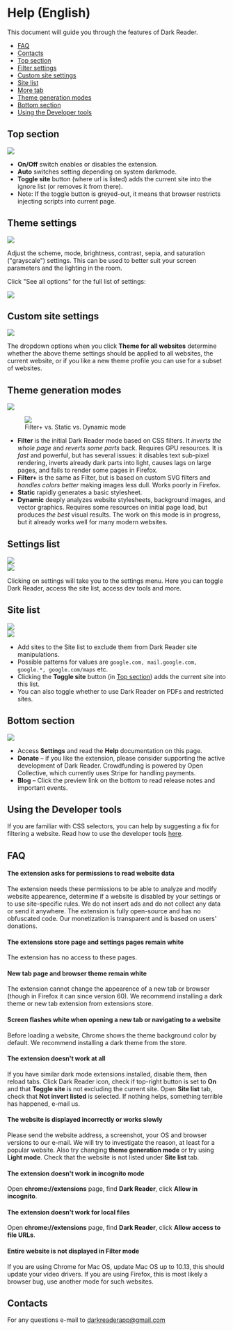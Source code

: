 # Help (English)

This document will guide you through the features of Dark Reader.

- [FAQ](#faq)
- [Contacts](#contacts)
- [Top section](#top-section)
- [Filter settings](#filter-settings)
- [Custom site settings](#custom-site-settings)
- [Site list](#site-list)
- [More tab](#more-tab)
- [Theme generation modes](#theme-generation-modes)
- [Bottom section](#bottom-section)
- [Using the Developer tools](#using-dev-tools)


<h2 id="top-section">Top section</h2>

<img src="https://user-images.githubusercontent.com/49388020/166393538-919777f5-be25-49d8-9ef2-f7df8a1c8333.png" />


- **On/Off** switch enables or disables the extension.
- **Auto** switches setting depending on system darkmode. 
- **Toggle site** button (where url is listed) adds the current site into the ignore list (or removes it from there).
- Note: If the toggle button is greyed-out, it means that browser restricts injecting scripts into current page.


<h2 id="filter-settings">Theme settings</h2>

<img src="https://user-images.githubusercontent.com/49388020/167062722-fcd7d9b1-84ce-44db-8c57-9aa777ca2271.png" />

Adjust the scheme, mode, brightness, contrast, sepia, and saturation ("grayscale") settings. This can be used to better suit your screen parameters and the lighting in the room.

Click "See all options" for the full list of settings: 

<img src="https://user-images.githubusercontent.com/49388020/167062964-aef45377-a3dd-416f-a563-9fc94bb2c0cc.png" />



<h2 id="custom-site-settings">Custom site settings</h2>

<img src="https://user-images.githubusercontent.com/49388020/167063520-a8b43982-7165-4ff0-9e47-d0472ce1ce48.png" />

The dropdown options when you click **Theme for all websites** determine whether the above theme settings should be applied to all websites, the current website, or if you like a new theme profile you can use for a subset of websites. 

<h2 id="theme-generation-modes">Theme generation modes</h2>

<img src="https://user-images.githubusercontent.com/49388020/167065896-cec00bf3-a754-494e-8d91-1081b08626b1.png" />

</br>

<figure>
    <img src="https://user-images.githubusercontent.com/49388020/167066233-31c0ff39-6e03-4942-ba22-1d76f32238bb.png">
    <figcaption>Filter+ vs. Static vs. Dynamic mode</figcaption>
</figure>

- **Filter** is the initial Dark Reader mode based on CSS filters.
It *inverts the whole page* and *reverts some parts* back.
Requires GPU resources.
It is *fast* and powerful, but has several issues:
it disables text sub-pixel rendering,
inverts already dark parts into light,
causes lags on large pages,
and fails to render some pages in Firefox.
- **Filter+** is the same as Filter, but is based on custom SVG filters
and *handles colors better* making images less dull.
Works poorly in Firefox.
- **Static** rapidly generates a basic stylesheet.
- **Dynamic** deeply analyzes website stylesheets, background images, and vector graphics.
Requires some resources on initial page load,
but produces *the best* visual results.
The work on this mode is in progress,
but it already works well for many modern websites.

<h2 id="settings-list">Settings list</h2>

<img src="https://user-images.githubusercontent.com/49388020/167064092-eb612c6d-efee-4209-a4ad-d12e7fc09a9f.png" />
</br>
<img src="https://user-images.githubusercontent.com/49388020/167064362-cb318645-8811-4dd0-81ba-62fd278da4b0.png" />

Clicking on settings will take you to the settings menu. Here you can toggle Dark Reader, access the site list, access dev tools and more. 



<h2 id="site-list">Site list</h2>

<img src="https://user-images.githubusercontent.com/49388020/167065046-8946607b-4d6f-43d4-931d-e0576023e374.png" />
</br>
<img src="https://user-images.githubusercontent.com/49388020/167065322-d6160ff6-6230-4a78-9121-34af907ec24e.png" />


- Add sites to the Site list to exclude them from Dark Reader site manipulations. 
- Possible patterns for values are `google.com, mail.google.com, google.*, google.com/maps` etc.
- Clicking the **Toggle site** button (in [Top section](#top-section)) adds the current site into this list.
- You can also toggle whether to use Dark Reader on PDFs and restricted sites.



<h2 id="bottom-section">Bottom section</h2>

<img src="https://user-images.githubusercontent.com/49388020/167066568-7efd098b-f8e5-4af3-9b8b-1dfc7c46372b.png" />

- Access **Settings** and read the **Help** documentation on this page.
- **Donate** – if you like the extension, please consider supporting the active development of Dark Reader.
Crowdfunding is powered by Open Collective, which currently uses Stripe for handling payments.
- **Blog** – Click the preview link on the bottom to read release notes and important events.



<h2 id="using-dev-tools">Using the Developer tools</h2>

If you are familiar with CSS selectors, you can help by suggesting a fix for filtering a website.
Read how to use the developer tools [here](https://github.com/darkreader/darkreader#how-to-contribute).


<h2 id="faq">FAQ</h2>

#### The extension asks for permissions to read website data

The extension needs these permissions to be able to analyze and modify website appearence,
determine if a website is disabled by your settings or to use site-specific rules.
We do not insert ads and do not collect any data or send it anywhere.
The extension is fully open-source and has no obfuscated code.
Our monetization is transparent and is based on users' donations.

#### The extensions store page and settings pages remain white

The extension has no access to these pages.

#### New tab page and browser theme remain white

The extension cannot change the appearence of a new tab or browser (though in Firefox it can since version 60).
We recommend installing a dark theme or new tab extension from extensions store.

#### Screen flashes white when opening a new tab or navigating to a website

Before loading a website, Chrome shows the theme background color by default.
We recommend installing a dark theme from the store.

#### The extension doesn't work at all

If you have similar dark mode extensions installed, disable them, then reload tabs.
Click Dark Reader icon, check if top-right button is set to **On** and that **Toggle site** is not excluding the current site.
Open **Site list** tab, check that **Not invert listed** is selected.
If nothing helps, something terrible has happened, e-mail us.

#### The website is displayed incorrectly or works slowly

Please send the website address, a screenshot, your OS and browser versions to our e-mail.
We will try to investigate the reason, at least for a popular website.
Also try changing **theme generation mode** or try using **Light mode**.
Check that the website is not listed under **Site list** tab.

#### The extension doesn't work in incognito mode

Open **chrome://extensions** page, find **Dark Reader**, click **Allow in incognito**.

#### The extension doesn't work for local files

Open **chrome://extensions** page, find **Dark Reader**, click **Allow access to file URLs**.

#### Entire website is not displayed in Filter mode

If you are using Chrome for Mac OS, update Mac OS up to 10.13, this should update your video drivers.
If you are using Firefox, this is most likely a browser bug, use another mode for such websites.


<h2 id="contacts">Contacts</h2>

For any questions e-mail to [darkreaderapp@gmail.com](mailto:darkreaderapp@gmail.com)
